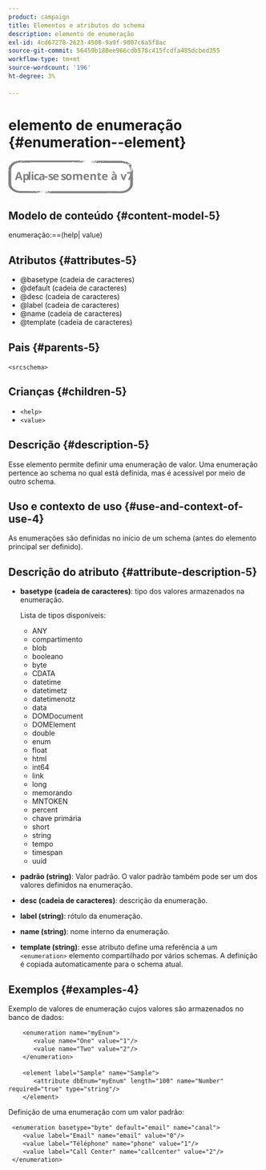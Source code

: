 ```yaml
---
product: campaign
title: Elementos e atributos do schema
description: elemento de enumeração
exl-id: 4cd67278-2623-4508-9a9f-9007c6a5f8ac
source-git-commit: 56459b188ee966cdb578c415fcdfa485dcbed355
workflow-type: tm+mt
source-wordcount: '196'
ht-degree: 3%

---
```


# elemento de enumeração {#enumeration--element}

![](../../../assets/v7-only.svg)

## Modelo de conteúdo {#content-model-5}

enumeração:==(help| value)

## Atributos {#attributes-5}

* @basetype (cadeia de caracteres)
* @default (cadeia de caracteres)
* @desc (cadeia de caracteres)
* @label (cadeia de caracteres)
* @name (cadeia de caracteres)
* @template (cadeia de caracteres)

## Pais {#parents-5}

`<srcschema>`

## Crianças {#children-5}

* `<help>`
* `<value>`

## Descrição {#description-5}

Esse elemento permite definir uma enumeração de valor. Uma enumeração pertence ao schema no qual está definida, mas é acessível por meio de outro schema.

## Uso e contexto de uso {#use-and-context-of-use-4}

As enumerações são definidas no início de um schema (antes do elemento principal ser definido).

## Descrição do atributo {#attribute-description-5}

* **basetype (cadeia de caracteres)**: tipo dos valores armazenados na enumeração.

   Lista de tipos disponíveis:

   * ANY
   * compartimento
   * blob
   * booleano
   * byte
   * CDATA
   * datetime
   * datetimetz
   * datetimenotz
   * data
   * DOMDocument
   * DOMElement
   * double
   * enum
   * float
   * html
   * int64
   * link
   * long
   * memorando
   * MNTOKEN
   * percent
   * chave primária
   * short
   * string
   * tempo
   * timespan
   * uuid

* **padrão (string)**: Valor padrão. O valor padrão também pode ser um dos valores definidos na enumeração.
* **desc (cadeia de caracteres)**: descrição da enumeração.
* **label (string)**: rótulo da enumeração.
* **name (string)**: nome interno da enumeração.
* **template (string)**: esse atributo define uma referência a um `<enumeration>` elemento compartilhado por vários schemas. A definição é copiada automaticamente para o schema atual.

## Exemplos {#examples-4}

Exemplo de valores de enumeração cujos valores são armazenados no banco de dados:

```
    <enumeration name="myEnum">
       <value name="One" value="1"/>
       <value name="Two" value="2"/>
    </enumeration>

    <element label="Sample" name="Sample">
       <attribute dbEnum="myEnum" length="100" name="Number" required="true" type="string"/>
    </element>
```

Definição de uma enumeração com um valor padrão:

```
 <enumeration basetype="byte" default="email" name="canal">
    <value label="Email" name="email" value="0"/> 
    <value label="Téléphone" name="phone" value="1"/>
    <value label="Call Center" name="callcenter" value="2"/>
 </enumeration>
```
